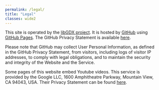 ```yaml
---
permalink: /legal/
title: "Legal"
classes: wide2
---
```


This site is operated by the [libGDX project](https://github.com/libgdx/libgdx). It is hosted by [GitHub](https://github.com) using [GitHub Pages](https://docs.github.com/en/github/working-with-github-pages/about-github-pages). The GitHub Privacy Statement is available [here](https://docs.github.com/en/github/site-policy/github-privacy-statement).

Please note that GitHub may collect User Personal Information, as defined in the GitHub Privacy Statement, from visitors, including logs of visitor IP addresses, to comply with legal obligations, and to maintain the security and integrity of the Website and the Service.

Some pages of this website embed Youtube videos. This service is provided by the Google LLC, 1600 Amphitheatre Parkway, Mountain View, CA 94043, USA. Their Privacy Statement can be found [here](https://policies.google.com/privacy).
